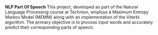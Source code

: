**NLP Part Of Speech**
This project, developed as part of the Natural Language Processing course at Technion,
employs a Maximum Entropy Markov Model (MEMM) along with an implementation of the Viterbi algorithm.
The primary objective is to process input words and accurately predict their corresponding parts of speech.
